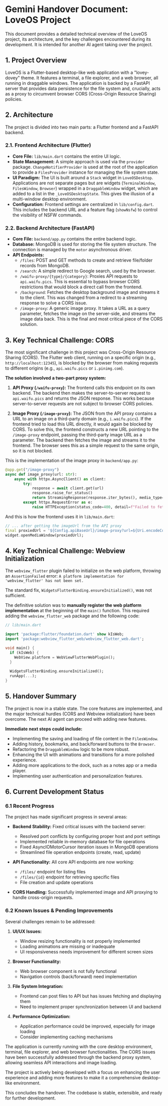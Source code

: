 # Gemini Handover Document: LoveOS Project

This document provides a detailed technical overview of the LoveOS project, its architecture, and the key challenges encountered during its development. It is intended for another AI agent taking over the project.

## 1. Project Overview

LoveOS is a Flutter-based desktop-like web application with a "lovey-dovey" theme. It features a terminal, a file explorer, and a web browser, all running in draggable windows. The application is backed by a FastAPI server that provides data persistence for the file system and, crucially, acts as a proxy to circumvent browser CORS (Cross-Origin Resource Sharing) policies.

## 2. Architecture

The project is divided into two main parts: a Flutter frontend and a FastAPI backend.

### 2.1. Frontend Architecture (Flutter)

-   **Core File:** `lib/main.dart` contains the entire UI logic.
-   **State Management:** A simple approach is used via the `provider` package. `ChangeNotifierProvider` is used at the root of the application to provide a `FilesProvider` instance for managing the file system state.
-   **UI Paradigm:** The UI is built around a `Stack` widget in `LoveOSDesktop`. Applications are not separate pages but are widgets (`TerminalWindow`, `FilesWindow`, `Browser`) wrapped in a `DraggableWindow` widget, which are added to a list in the `_LoveOSDesktopState`. This gives the illusion of a multi-window desktop environment.
-   **Configuration:** Frontend settings are centralized in `lib/config.dart`. This includes the backend URL and a feature flag (`showNsfw`) to control the visibility of NSFW commands.

### 2.2. Backend Architecture (FastAPI)

-   **Core File:** `backend/app.py` contains the entire backend logic.
-   **Database:** MongoDB is used for storing the file system structure. The connection is managed by the `motor` asynchronous driver.
-   **API Endpoints:**
    -   `/files`: POST and GET methods to create and retrieve file/folder records from MongoDB.
    -   `/search`: A simple redirect to Google search, used by the browser.
    -   `/waifu-proxy/{type}/{category}`: Proxies API requests to `api.waifu.pics`. This is essential to bypass browser CORS restrictions that would block a direct call from the frontend.
    -   `/background`: Fetches the desktop background image and streams it to the client. This was changed from a redirect to a streaming response to solve a CORS issue.
    -   `/image-proxy`: A generic image proxy. It takes a URL as a query parameter, fetches the image on the server-side, and streams the image data back. This is the final and most critical piece of the CORS solution.

## 3. Key Technical Challenge: CORS

The most significant challenge in this project was Cross-Origin Resource Sharing (CORS). The Flutter web client, running on a specific origin (e.g., `http://localhost:12345`), is blocked by the browser from making requests to different origins (e.g., `api.waifu.pics` or `i.pinimg.com`).

**The solution involved a two-part proxy system:**

1.  **API Proxy (`/waifu-proxy`):** The frontend calls this endpoint on its own backend. The backend then makes the server-to-server request to `api.waifu.pics` and returns the JSON response. This works because server-to-server requests are not subject to browser CORS policies.

2.  **Image Proxy (`/image-proxy`):** The JSON from the API proxy contains a URL to an image on a third-party domain (e.g., `i.waifu.pics`). If the frontend tried to load this URL directly, it would again be blocked by CORS. To solve this, the frontend constructs a new URL pointing to the `/image-proxy` endpoint, passing the third-party image URL as a parameter. The backend then fetches the image and streams it to the frontend. The browser sees this as a simple request to the same origin, so it is not blocked.

This is the implementation of the image proxy in `backend/app.py`:

```python
@app.get("/image-proxy")
async def image_proxy(url: str):
    async with httpx.AsyncClient() as client:
        try:
            response = await client.get(url)
            response.raise_for_status()
            return StreamingResponse(response.iter_bytes(), media_type=response.headers.get("content-type"))
        except httpx.RequestError as e:
            raise HTTPException(status_code=400, detail=f"Failed to fetch image: {e}")
```

And this is how the frontend uses it in `lib/main.dart`:

```dart
// ... after getting the imageUrl from the API proxy
final proxiedUrl = '${Config.apiBaseUrl}/image-proxy?url=${Uri.encodeComponent(imageUrl)}';
widget.openMediaWindow(proxiedUrl);
```

## 4. Key Technical Challenge: Webview Initialization

The `webview_flutter` plugin failed to initialize on the web platform, throwing an `AssertionFailed` error: `A platform implementation for 'webview_flutter' has not been set.`

The standard fix, `WidgetsFlutterBinding.ensureInitialized()`, was not sufficient.

The definitive solution was to **manually register the web platform implementation** at the beginning of the `main()` function. This required adding the `webview_flutter_web` package and the following code:

```dart
// lib/main.dart

import 'package:flutter/foundation.dart' show kIsWeb;
import 'package:webview_flutter_web/webview_flutter_web.dart';

void main() {
  if (kIsWeb) {
    WebView.platform = WebViewFlutterWebPlugin();
  }
  
  WidgetsFlutterBinding.ensureInitialized();
  runApp(...);
}
```

## 5. Handover Summary

The project is now in a stable state. The core features are implemented, and the major technical hurdles (CORS and Webview initialization) have been overcome. The next AI agent can proceed with adding new features.

**Immediate next steps could include:**

*   Implementing the saving and loading of file content in the `FilesWindow`.
*   Adding history, bookmarks, and back/forward buttons to the `Browser`.
*   Refactoring the `DraggableWindow` logic to be more robust.
*   Enhancing the UI with animations and transitions for a more polished experience.
*   Adding more applications to the dock, such as a notes app or a media player.
*   Implementing user authentication and personalization features.

## 6. Current Development Status

### 6.1 Recent Progress

The project has made significant progress in several areas:

- **Backend Stability:** Fixed critical issues with the backend server:
  - Resolved port conflicts by configuring proper host and port settings
  - Implemented reliable in-memory database for file operations
  - Fixed AsyncIOMotorCursor iteration issues in MongoDB operations
  - Streamlined file operation endpoints (create, read, update)

- **API Functionality:** All core API endpoints are now working:
  - `/files/` endpoint for listing files
  - `/files/{id}` endpoint for retrieving specific files
  - File creation and update operations

- **CORS Handling:** Successfully implemented image and API proxying to handle cross-origin requests.

### 6.2 Known Issues & Pending Improvements

Several challenges remain to be addressed:

1. **UI/UX Issues:**
   - Window resizing functionality is not properly implemented
   - Loading animations are missing or inadequate
   - UI responsiveness needs improvement for different screen sizes

2. **Browser Functionality:**
   - Web browser component is not fully functional
   - Navigation controls (back/forward) need implementation

3. **File System Integration:**
   - Frontend can post files to API but has issues fetching and displaying them
   - Need to implement proper synchronization between UI and backend

4. **Performance Optimization:**
   - Application performance could be improved, especially for image loading
   - Consider implementing caching mechanisms

The application is currently running with the core desktop environment, terminal, file explorer, and web browser functionalities. The CORS issues have been successfully addressed through the backend proxy system, allowing seamless API interactions and image loading.

The project is actively being developed with a focus on enhancing the user experience and adding more features to make it a comprehensive desktop-like environment.

This concludes the handover. The codebase is stable, extensible, and ready for further development.
